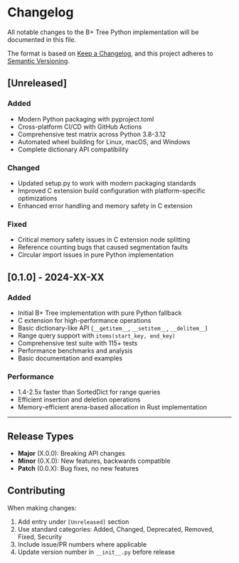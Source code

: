 # Changelog

All notable changes to the B+ Tree Python implementation will be documented in this file.

The format is based on [Keep a Changelog](https://keepachangelog.com/en/1.0.0/),
and this project adheres to [Semantic Versioning](https://semver.org/spec/v2.0.0.html).

## [Unreleased]

### Added
- Modern Python packaging with pyproject.toml
- Cross-platform CI/CD with GitHub Actions
- Comprehensive test matrix across Python 3.8-3.12
- Automated wheel building for Linux, macOS, and Windows
- Complete dictionary API compatibility

### Changed
- Updated setup.py to work with modern packaging standards
- Improved C extension build configuration with platform-specific optimizations
- Enhanced error handling and memory safety in C extension

### Fixed
- Critical memory safety issues in C extension node splitting
- Reference counting bugs that caused segmentation faults
- Circular import issues in pure Python implementation

## [0.1.0] - 2024-XX-XX

### Added
- Initial B+ Tree implementation with pure Python fallback
- C extension for high-performance operations
- Basic dictionary-like API (`__getitem__`, `__setitem__`, `__delitem__`)
- Range query support with `items(start_key, end_key)`
- Comprehensive test suite with 115+ tests
- Performance benchmarks and analysis
- Basic documentation and examples

### Performance
- 1.4-2.5x faster than SortedDict for range queries
- Efficient insertion and deletion operations
- Memory-efficient arena-based allocation in Rust implementation

---

## Release Types

- **Major** (X.0.0): Breaking API changes
- **Minor** (0.X.0): New features, backwards compatible
- **Patch** (0.0.X): Bug fixes, no new features

## Contributing

When making changes:
1. Add entry under `[Unreleased]` section
2. Use standard categories: Added, Changed, Deprecated, Removed, Fixed, Security
3. Include issue/PR numbers where applicable
4. Update version number in `__init__.py` before release